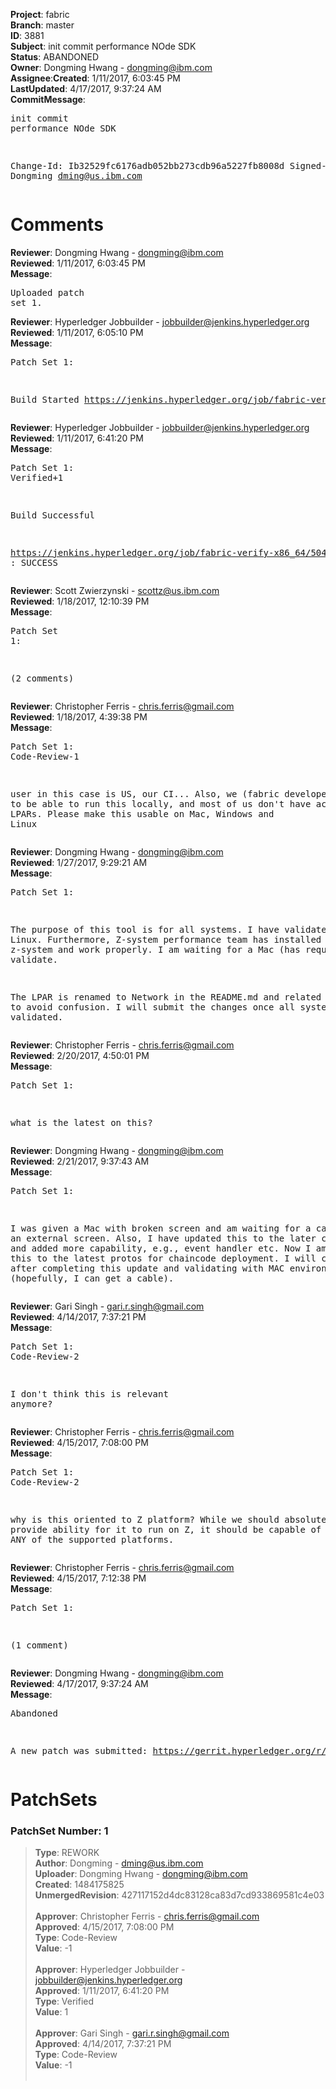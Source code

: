 <strong>Project</strong>: fabric</br><strong>Branch</strong>: master<br><strong>ID</strong>: 3881<br><strong>Subject</strong>: init commit performance NOde SDK<br><strong>Status</strong>: ABANDONED<br><strong>Owner</strong>: Dongming Hwang - dongming@ibm.com<br><strong>Assignee</strong>:<strong>Created</strong>: 1/11/2017, 6:03:45 PM<br><strong>LastUpdated</strong>: 4/17/2017, 9:37:24 AM<br><strong>CommitMessage</strong>:<br><pre>init commit performance NOde SDK

Change-Id: Ib32529fc6176adb052bb273cdb96a5227fb8008d
Signed-off-by: Dongming <dming@us.ibm.com>
</pre><h1>Comments</h1><strong>Reviewer</strong>: Dongming Hwang - dongming@ibm.com<br><strong>Reviewed</strong>: 1/11/2017, 6:03:45 PM<br><strong>Message</strong>: <pre>Uploaded patch set 1.</pre><strong>Reviewer</strong>: Hyperledger Jobbuilder - jobbuilder@jenkins.hyperledger.org<br><strong>Reviewed</strong>: 1/11/2017, 6:05:10 PM<br><strong>Message</strong>: <pre>Patch Set 1:

Build Started https://jenkins.hyperledger.org/job/fabric-verify-x86_64/5046/</pre><strong>Reviewer</strong>: Hyperledger Jobbuilder - jobbuilder@jenkins.hyperledger.org<br><strong>Reviewed</strong>: 1/11/2017, 6:41:20 PM<br><strong>Message</strong>: <pre>Patch Set 1: Verified+1

Build Successful 

https://jenkins.hyperledger.org/job/fabric-verify-x86_64/5046/ : SUCCESS</pre><strong>Reviewer</strong>: Scott Zwierzynski - scottz@us.ibm.com<br><strong>Reviewed</strong>: 1/18/2017, 12:10:39 PM<br><strong>Message</strong>: <pre>Patch Set 1:

(2 comments)</pre><strong>Reviewer</strong>: Christopher Ferris - chris.ferris@gmail.com<br><strong>Reviewed</strong>: 1/18/2017, 4:39:38 PM<br><strong>Message</strong>: <pre>Patch Set 1: Code-Review-1

user in this case is US, our CI... Also, we (fabric developers) need to be able to run this locally, and most of us don't have access to LPARs. Please make this usable on Mac, Windows and Linux</pre><strong>Reviewer</strong>: Dongming Hwang - dongming@ibm.com<br><strong>Reviewed</strong>: 1/27/2017, 9:29:21 AM<br><strong>Message</strong>: <pre>Patch Set 1:

The purpose of this tool is for all systems.  I have validated it on Linux.  Furthermore, Z-system performance team has installed it on z-system and work properly.  I am waiting for a Mac (has requested) to validate.

The LPAR is renamed to Network in the README.md and related js files to avoid confusion.  I will submit the changes once all systems are validated.</pre><strong>Reviewer</strong>: Christopher Ferris - chris.ferris@gmail.com<br><strong>Reviewed</strong>: 2/20/2017, 4:50:01 PM<br><strong>Message</strong>: <pre>Patch Set 1:

what is the latest on this?</pre><strong>Reviewer</strong>: Dongming Hwang - dongming@ibm.com<br><strong>Reviewed</strong>: 2/21/2017, 9:37:43 AM<br><strong>Message</strong>: <pre>Patch Set 1:

I was given a Mac with broken screen and am waiting for a cable for an  external screen.  Also, I have updated this to the later commit levels and added more capability, e.g., event handler etc.  Now I am updating this to the latest protos for chaincode deployment.  I will check in this after completing this update and validating with MAC environment (hopefully, I can get a cable).</pre><strong>Reviewer</strong>: Gari Singh - gari.r.singh@gmail.com<br><strong>Reviewed</strong>: 4/14/2017, 7:37:21 PM<br><strong>Message</strong>: <pre>Patch Set 1: Code-Review-2

I don't think this is relevant anymore?</pre><strong>Reviewer</strong>: Christopher Ferris - chris.ferris@gmail.com<br><strong>Reviewed</strong>: 4/15/2017, 7:08:00 PM<br><strong>Message</strong>: <pre>Patch Set 1: Code-Review-2

why is this oriented to Z platform? While we should absolutely provide ability for it to run on Z, it should be capable of running on ANY of the supported platforms.</pre><strong>Reviewer</strong>: Christopher Ferris - chris.ferris@gmail.com<br><strong>Reviewed</strong>: 4/15/2017, 7:12:38 PM<br><strong>Message</strong>: <pre>Patch Set 1:

(1 comment)</pre><strong>Reviewer</strong>: Dongming Hwang - dongming@ibm.com<br><strong>Reviewed</strong>: 4/17/2017, 9:37:24 AM<br><strong>Message</strong>: <pre>Abandoned

A new patch was submitted: https://gerrit.hyperledger.org/r/#/c/8111/</pre><h1>PatchSets</h1><h3>PatchSet Number: 1</h3><blockquote><strong>Type</strong>: REWORK<br><strong>Author</strong>: Dongming - dming@us.ibm.com<br><strong>Uploader</strong>: Dongming Hwang - dongming@ibm.com<br><strong>Created</strong>: 1484175825<br><strong>UnmergedRevision</strong>: 427117152d4dc83128ca83d7cd933869581c4e03<br><br><strong>Approver</strong>: Christopher Ferris - chris.ferris@gmail.com<br><strong>Approved</strong>: 4/15/2017, 7:08:00 PM<br><strong>Type</strong>: Code-Review<br><strong>Value</strong>: -1<br><br><strong>Approver</strong>: Hyperledger Jobbuilder - jobbuilder@jenkins.hyperledger.org<br><strong>Approved</strong>: 1/11/2017, 6:41:20 PM<br><strong>Type</strong>: Verified<br><strong>Value</strong>: 1<br><br><strong>Approver</strong>: Gari Singh - gari.r.singh@gmail.com<br><strong>Approved</strong>: 4/14/2017, 7:37:21 PM<br><strong>Type</strong>: Code-Review<br><strong>Value</strong>: -1<br><br></blockquote>
